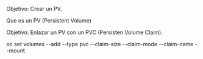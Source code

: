 Objetivo: Crear un PV.
  
  Que es un PV (Persistent Volume) 
  
Objetivo: Enlazar un PV con un PVC (Persisten Volume Claim).
  
  oc set volumes <deployment o dc> --add --type pvc --claim-size --claim-mode <rwo> --claim-name <nombre> --mount <path>
